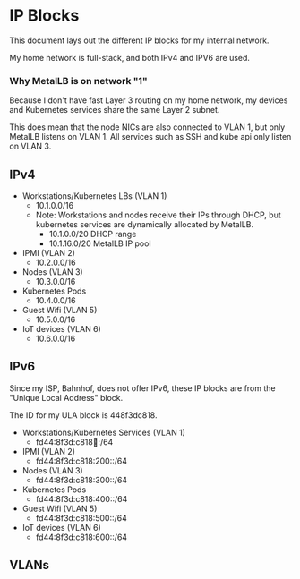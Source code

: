 # IP Blocks
This document lays out the different IP blocks for my internal network.

My home network is full-stack, and both IPv4 and IPV6 are used.

### Why MetalLB is on network "1"
Because I don't have fast Layer 3 routing on my home network, 
my devices and Kubernetes services share the same Layer 2 subnet.

This does mean that the node NICs are also connected to VLAN 1, but only MetalLB listens on VLAN 1.
All services such as SSH and kube api only listen on VLAN 3.

## IPv4

* Workstations/Kubernetes LBs (VLAN 1)
  * 10.1.0.0/16
  * Note: Workstations and nodes receive their IPs through DHCP, 
    but kubernetes services are dynamically allocated by MetalLB.
    * 10.1.0.0/20 DHCP range
    * 10.1.16.0/20 MetalLB IP pool
* IPMI (VLAN 2)
  * 10.2.0.0/16
* Nodes (VLAN 3)
  * 10.3.0.0/16
* Kubernetes Pods
  * 10.4.0.0/16
* Guest Wifi (VLAN 5)
  * 10.5.0.0/16
* IoT devices (VLAN 6)
  * 10.6.0.0/16

## IPv6

Since my ISP, Bahnhof, does not offer IPv6, these IP blocks are from the "Unique Local Address" block.

The ID for my ULA block is 448f3dc818.

* Workstations/Kubernetes Services (VLAN 1)
  * fd44:8f3d:c818:100::/64
* IPMI (VLAN 2)
  * fd44:8f3d:c818:200::/64
* Nodes (VLAN 3)
  * fd44:8f3d:c818:300::/64
* Kubernetes Pods
  * fd44:8f3d:c818:400::/64
* Guest Wifi (VLAN 5)
  * fd44:8f3d:c818:500::/64
* IoT devices (VLAN 6)
  * fd44:8f3d:c818:600::/64


## VLANs